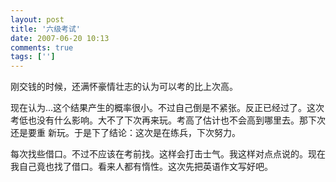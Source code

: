 ```yaml
---
layout: post
title: '六级考试'
date: 2007-06-20 10:13
comments: true
tags: ['']
---
```


刚交钱的时候，还满怀豪情壮志的认为可以考的比上次高。

现在认为...这个结果产生的概率很小。不过自己倒是不紧张。反正已经过了。这次考低也没有什么影响。大不了下次再来玩。考高了估计也不会高到哪里去。那下次还是要重
新玩。于是下了结论：这次是在练兵，下次努力。

每次找些借口。不过不应该在考前找。这样会打击士气。我这样对点点说的。现在我自己竟也找了借口。看来人都有惰性。这次先把英语作文写好吧。

